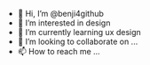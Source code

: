- 👋 Hi, I’m @benji4github
- 👀 I’m interested in design
- 🌱 I’m currently learning ux design
- 💞️ I’m looking to collaborate on ...
- 📫 How to reach me ...

<!---
benji4github/benji4github is a ✨ special ✨ repository because its `README.md` (this file) appears on your GitHub profile.
You can click the Preview link to take a look at your changes.
--->
